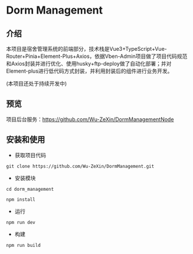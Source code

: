 # Dorm Management

## 介绍

​	本项目是宿舍管理系统的前端部分，技术栈是Vue3+TypeScript+Vue-Router+Pinia+Element-Plus+Axios，依据Vben-Admin项目做了项目代码规范和Axios封装并进行优化、使用husky+ftp-deploy做了自动化部署；并对Element-plus进行低代码方式封装，并利用封装后的组件进行业务开发。

(本项目还处于持续开发中)

## 预览

项目后台服务：https://github.com/Wu-ZeXin/DormManagementNode

## 安装和使用

- 获取项目代码

```
git clone https://github.com/Wu-ZeXin/DormManagement.git
```

- 安装模块

```
cd dorm_management

npm install
```

- 运行

```
npm run dev
```

- 构建

```
npm run build
```